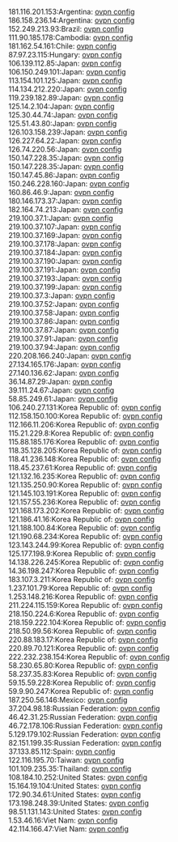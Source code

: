 181.116.201.153:Argentina: [ovpn config](vpn/181_116_201_153.ovpn)  
186.158.236.14:Argentina: [ovpn config](vpn/186_158_236_14.ovpn)  
152.249.213.93:Brazil: [ovpn config](vpn/152_249_213_93.ovpn)  
111.90.185.178:Cambodia: [ovpn config](vpn/111_90_185_178.ovpn)  
181.162.54.161:Chile: [ovpn config](vpn/181_162_54_161.ovpn)  
87.97.23.115:Hungary: [ovpn config](vpn/87_97_23_115.ovpn)  
106.139.112.85:Japan: [ovpn config](vpn/106_139_112_85.ovpn)  
106.150.249.101:Japan: [ovpn config](vpn/106_150_249_101.ovpn)  
113.154.101.125:Japan: [ovpn config](vpn/113_154_101_125.ovpn)  
114.134.212.220:Japan: [ovpn config](vpn/114_134_212_220.ovpn)  
119.239.182.89:Japan: [ovpn config](vpn/119_239_182_89.ovpn)  
125.14.2.104:Japan: [ovpn config](vpn/125_14_2_104.ovpn)  
125.30.44.74:Japan: [ovpn config](vpn/125_30_44_74.ovpn)  
125.51.43.80:Japan: [ovpn config](vpn/125_51_43_80.ovpn)  
126.103.158.239:Japan: [ovpn config](vpn/126_103_158_239.ovpn)  
126.227.64.22:Japan: [ovpn config](vpn/126_227_64_22.ovpn)  
126.74.220.56:Japan: [ovpn config](vpn/126_74_220_56.ovpn)  
150.147.228.35:Japan: [ovpn config](vpn/150_147_228_35.ovpn)  
150.147.228.35:Japan: [ovpn config](vpn/150_147_228_35.ovpn)  
150.147.45.86:Japan: [ovpn config](vpn/150_147_45_86.ovpn)  
150.246.228.160:Japan: [ovpn config](vpn/150_246_228_160.ovpn)  
160.86.46.9:Japan: [ovpn config](vpn/160_86_46_9.ovpn)  
180.146.173.37:Japan: [ovpn config](vpn/180_146_173_37.ovpn)  
182.164.74.213:Japan: [ovpn config](vpn/182_164_74_213.ovpn)  
219.100.37.1:Japan: [ovpn config](vpn/219_100_37_1.ovpn)  
219.100.37.107:Japan: [ovpn config](vpn/219_100_37_107.ovpn)  
219.100.37.169:Japan: [ovpn config](vpn/219_100_37_169.ovpn)  
219.100.37.178:Japan: [ovpn config](vpn/219_100_37_178.ovpn)  
219.100.37.184:Japan: [ovpn config](vpn/219_100_37_184.ovpn)  
219.100.37.190:Japan: [ovpn config](vpn/219_100_37_190.ovpn)  
219.100.37.191:Japan: [ovpn config](vpn/219_100_37_191.ovpn)  
219.100.37.193:Japan: [ovpn config](vpn/219_100_37_193.ovpn)  
219.100.37.199:Japan: [ovpn config](vpn/219_100_37_199.ovpn)  
219.100.37.3:Japan: [ovpn config](vpn/219_100_37_3.ovpn)  
219.100.37.52:Japan: [ovpn config](vpn/219_100_37_52.ovpn)  
219.100.37.58:Japan: [ovpn config](vpn/219_100_37_58.ovpn)  
219.100.37.86:Japan: [ovpn config](vpn/219_100_37_86.ovpn)  
219.100.37.87:Japan: [ovpn config](vpn/219_100_37_87.ovpn)  
219.100.37.91:Japan: [ovpn config](vpn/219_100_37_91.ovpn)  
219.100.37.94:Japan: [ovpn config](vpn/219_100_37_94.ovpn)  
220.208.166.240:Japan: [ovpn config](vpn/220_208_166_240.ovpn)  
27.134.165.176:Japan: [ovpn config](vpn/27_134_165_176.ovpn)  
27.140.136.62:Japan: [ovpn config](vpn/27_140_136_62.ovpn)  
36.14.87.29:Japan: [ovpn config](vpn/36_14_87_29.ovpn)  
39.111.24.67:Japan: [ovpn config](vpn/39_111_24_67.ovpn)  
58.85.249.61:Japan: [ovpn config](vpn/58_85_249_61.ovpn)  
106.240.27.131:Korea Republic of: [ovpn config](vpn/106_240_27_131.ovpn)  
112.158.150.100:Korea Republic of: [ovpn config](vpn/112_158_150_100.ovpn)  
112.166.11.206:Korea Republic of: [ovpn config](vpn/112_166_11_206.ovpn)  
115.21.229.8:Korea Republic of: [ovpn config](vpn/115_21_229_8.ovpn)  
115.88.185.176:Korea Republic of: [ovpn config](vpn/115_88_185_176.ovpn)  
118.35.128.205:Korea Republic of: [ovpn config](vpn/118_35_128_205.ovpn)  
118.41.236.148:Korea Republic of: [ovpn config](vpn/118_41_236_148.ovpn)  
118.45.237.61:Korea Republic of: [ovpn config](vpn/118_45_237_61.ovpn)  
121.132.16.235:Korea Republic of: [ovpn config](vpn/121_132_16_235.ovpn)  
121.135.250.90:Korea Republic of: [ovpn config](vpn/121_135_250_90.ovpn)  
121.145.103.191:Korea Republic of: [ovpn config](vpn/121_145_103_191.ovpn)  
121.157.55.236:Korea Republic of: [ovpn config](vpn/121_157_55_236.ovpn)  
121.168.173.202:Korea Republic of: [ovpn config](vpn/121_168_173_202.ovpn)  
121.186.41.16:Korea Republic of: [ovpn config](vpn/121_186_41_16.ovpn)  
121.188.100.84:Korea Republic of: [ovpn config](vpn/121_188_100_84.ovpn)  
121.190.68.234:Korea Republic of: [ovpn config](vpn/121_190_68_234.ovpn)  
123.143.244.99:Korea Republic of: [ovpn config](vpn/123_143_244_99.ovpn)  
125.177.198.9:Korea Republic of: [ovpn config](vpn/125_177_198_9.ovpn)  
14.138.226.245:Korea Republic of: [ovpn config](vpn/14_138_226_245.ovpn)  
14.36.198.247:Korea Republic of: [ovpn config](vpn/14_36_198_247.ovpn)  
183.107.3.211:Korea Republic of: [ovpn config](vpn/183_107_3_211.ovpn)  
1.237.101.79:Korea Republic of: [ovpn config](vpn/1_237_101_79.ovpn)  
1.253.148.216:Korea Republic of: [ovpn config](vpn/1_253_148_216.ovpn)  
211.224.115.159:Korea Republic of: [ovpn config](vpn/211_224_115_159.ovpn)  
218.150.224.6:Korea Republic of: [ovpn config](vpn/218_150_224_6.ovpn)  
218.159.222.104:Korea Republic of: [ovpn config](vpn/218_159_222_104.ovpn)  
218.50.99.56:Korea Republic of: [ovpn config](vpn/218_50_99_56.ovpn)  
220.88.183.17:Korea Republic of: [ovpn config](vpn/220_88_183_17.ovpn)  
220.89.70.121:Korea Republic of: [ovpn config](vpn/220_89_70_121.ovpn)  
222.232.238.154:Korea Republic of: [ovpn config](vpn/222_232_238_154.ovpn)  
58.230.65.80:Korea Republic of: [ovpn config](vpn/58_230_65_80.ovpn)  
58.237.35.83:Korea Republic of: [ovpn config](vpn/58_237_35_83.ovpn)  
59.15.59.228:Korea Republic of: [ovpn config](vpn/59_15_59_228.ovpn)  
59.9.90.247:Korea Republic of: [ovpn config](vpn/59_9_90_247.ovpn)  
187.250.56.146:Mexico: [ovpn config](vpn/187_250_56_146.ovpn)  
37.204.98.18:Russian Federation: [ovpn config](vpn/37_204_98_18.ovpn)  
46.42.31.25:Russian Federation: [ovpn config](vpn/46_42_31_25.ovpn)  
46.72.178.106:Russian Federation: [ovpn config](vpn/46_72_178_106.ovpn)  
5.129.179.102:Russian Federation: [ovpn config](vpn/5_129_179_102.ovpn)  
82.151.199.35:Russian Federation: [ovpn config](vpn/82_151_199_35.ovpn)  
37.133.85.112:Spain: [ovpn config](vpn/37_133_85_112.ovpn)  
122.116.195.70:Taiwan: [ovpn config](vpn/122_116_195_70.ovpn)  
101.109.235.35:Thailand: [ovpn config](vpn/101_109_235_35.ovpn)  
108.184.10.252:United States: [ovpn config](vpn/108_184_10_252.ovpn)  
15.164.19.104:United States: [ovpn config](vpn/15_164_19_104.ovpn)  
172.90.34.61:United States: [ovpn config](vpn/172_90_34_61.ovpn)  
173.198.248.39:United States: [ovpn config](vpn/173_198_248_39.ovpn)  
98.51.131.143:United States: [ovpn config](vpn/98_51_131_143.ovpn)  
1.53.46.16:Viet Nam: [ovpn config](vpn/1_53_46_16.ovpn)  
42.114.166.47:Viet Nam: [ovpn config](vpn/42_114_166_47.ovpn)  
